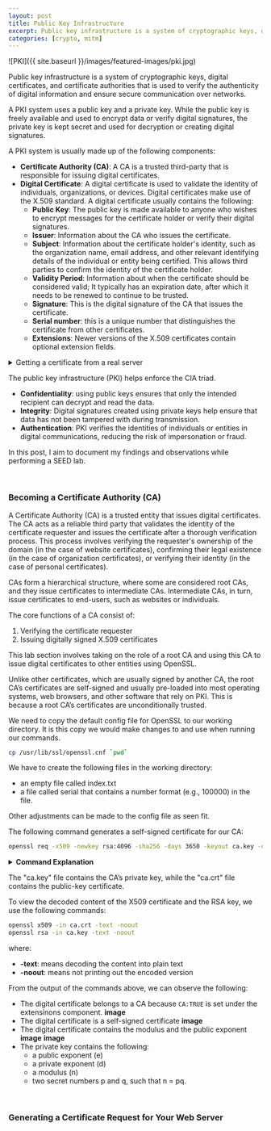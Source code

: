 ```yaml
---
layout: post
title: Public Key Infrastructure
excerpt: Public key infrastructure is a system of cryptographic keys, digital certificates, and certificate authorities that is used to verify the authenticity of digital information and ensure secure communication over networks. A PKI system uses a public key and a private key. While the public key is freely available and used to encrypt data or verify digital signatures, the private key is kept secret and used for decryption or creating digital signatures.
categories: [crypto, mitm]
---
```


![PKI]({{ site.baseurl }}/images/featured-images/pki.jpg)


Public key infrastructure is a system of cryptographic keys, digital certificates, and certificate authorities that is used to verify the authenticity of digital information and ensure secure communication over networks.

A PKI system uses a public key and a private key. While the public key is freely available and used to encrypt data or verify digital signatures, the private key is kept secret and used for decryption or creating digital signatures.

A PKI system is usually made up of the following components:
- **Certificate Authority (CA)**: A CA is a trusted third-party that is responsible for issuing digital certificates.
- **Digital Certificate**: A digital certificate is used to validate the identity of individuals, organizations, or devices. Digital certificates make use of the X.509 standard. A digital certificate usually contains the following:
  - **Public Key**: The public key is made available to anyone who wishes to encrypt messages for the certificate holder or verify their digital signatures.
  - **Issuer**: Information about the CA who issues the certificate.
  - **Subject**: Information about the certificate holder's identity, such as the organization name, email address, and other relevant identifying details of the individual or entity being certified. This allows third parties to confirm the identity of the certificate holder.
  - **Validity Period**: Information about when the certificate should be considered valid; It typically has an expiration date, after which it needs to be renewed to continue to be trusted.
  - **Signature**: This is the digital signature of the CA that issues the certificate.
  - **Serial number**: this is a unique number that distinguishes the certificate from other certificates.
  - **Extensions**: Newer versions of the X.509 certificates contain optional extension fields.

<details>
<summary>Getting a certificate from a real server</summary>
<div markdown="1">

___
First, get the certificate
```bash
openssl s_client -showcerts -connect www.meta.com:443 </dev/null
```
An actual X.509 certificate contains binary data, making it difficult to print or view. Therefore, when stored in files, they are often encoded using base64.

The best way to view an X.509 certificate is to save the base64 PEM content into a `.pem` file and use openssl to convert the content into text.
```bash
openssl x509 -in meta.pem -text -noout
```
___
</div></details>


The public key infrastructure (PKI) helps enforce the CIA triad.
- **Confidentiality**: using public keys ensures that only the intended recipient can decrypt and read the data.
- **Integrity**: Digital signatures created using private keys help ensure that data has not been tampered with during transmission.
- **Authentication**: PKI verifies the identities of individuals or entities in digital communications, reducing the risk of impersonation or fraud.


In this post, I aim to document my findings and observations while performing a SEED lab.


<br>

### Becoming a Certificate Authority (CA)

A Certificate Authority (CA) is a trusted entity that issues digital certificates. The CA acts as a reliable third party that validates the identity of the certificate requester and issues the certificate after a thorough verification process. This process involves verifying the requester's ownership of the domain (in the case of website certificates), confirming their legal existence (in the case of organization certificates), or verifying their identity (in the case of personal certificates).

CAs form a hierarchical structure, where some are considered root CAs, and they issue certificates to intermediate CAs. Intermediate CAs, in turn, issue certificates to end-users, such as websites or individuals.

The core functions of a CA consist of:
1. Verifying the certificate requester
2. Issuing digitally signed X.509 certificates

This lab section involves taking on the role of a root CA and using this CA to issue digital certificates to other entities using OpenSSL.

Unlike other certificates, which are usually signed by another CA, the root CA’s certificates are self-signed and usually pre-loaded into most operating systems, web browsers, and other software that rely on PKI. This is because a root CA’s certificates are unconditionally trusted.

We need to copy the default config file for OpenSSL to our working directory. It is this copy we would make changes to and use when running our commands.

```bash
cp /usr/lib/ssl/openssl.cnf `pwd`
```

We have to create the following files in the working directory:
- an empty file called index.txt
- a file called serial that contains a number format (e.g., 100000) in the file.

Other adjustments can be made to the config file as seen fit.

The following command generates a self-signed certificate for our CA:
```bash
openssl req -x509 -newkey rsa:4096 -sha256 -days 3650 -keyout ca.key -out ca.crt
```

<details>
<summary><b>Command Explanation</b></summary>
<div markdown="1">

___
- **req**: Specifies that we want to use the certificate request (CSR) utility.
- **-x509**: Generates a self-signed certificate instead of a certificate request.
- **-newkey rsa:4096**: Creates a new private key using the RSA algorithm with a 4096-bit key length.
- **-sha256**: Uses the SHA-256 hashing algorithm to sign the certificate.
- **-days 3650**: Specifies the validity period of the certificate in days, in this case, 3650 days (approximately 10 years).
- **-keyout ca.key**: Specifies the file name of the private key to be generated (in this case, "ca.key").
- **-out ca.crt**: Specifies the file name of the self-signed certificate to be generated (in this case, "ca.crt").
___

</div></details>

The "ca.key" file contains the CA’s private key, while the "ca.crt" file contains the public-key certificate.

To view the decoded content of the X509 certificate and the RSA key, we use the following commands:
```bash
openssl x509 -in ca.crt -text -noout
openssl rsa -in ca.key -text -noout
```
where:
- **-text**: means decoding the content into plain text
- **-noout**: means not printing out the encoded version

From the output of the commands above, we can observe the following:
- The digital certificate belongs to a CA because `CA:TRUE` is set under the extensinons component.
  **image**
- The digital certificate is a self-signed certificate
  **image**
- The digital certificate contains the modulus and the public exponent
  **image**
  **image**
- The private key contains the following:
  - a public exponent (e)
  - a private exponent (d)
  - a modulus (n)
  - two secret numbers p and q, such that n = pq. 


<br>

### Generating a Certificate Request for Your Web Server















